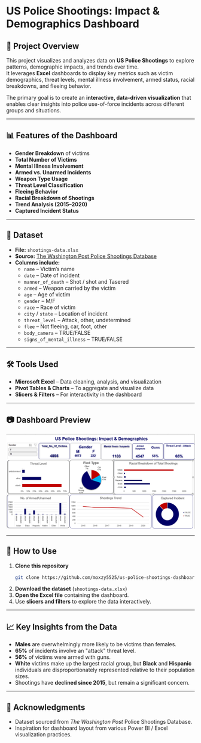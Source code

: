 # US Police Shootings: Impact & Demographics Dashboard

## 📌 Project Overview
This project visualizes and analyzes data on **US Police Shootings** to explore patterns, demographic impacts, and trends over time.  
It leverages **Excel** dashboards to display key metrics such as victim demographics, threat levels, mental illness involvement, armed status, racial breakdowns, and fleeing behavior.

The primary goal is to create an **interactive, data-driven visualization** that enables clear insights into police use-of-force incidents across different groups and situations.

---

## 📊 Features of the Dashboard
- **Gender Breakdown** of victims
- **Total Number of Victims**
- **Mental Illness Involvement**
- **Armed vs. Unarmed Incidents**
- **Weapon Type Usage**
- **Threat Level Classification**
- **Fleeing Behavior**
- **Racial Breakdown of Shootings**
- **Trend Analysis (2015–2020)**
- **Captured Incident Status**

---

## 📂 Dataset
- **File:** `shootings-data.xlsx`
- **Source:** [The Washington Post Police Shootings Database](https://github.com/washingtonpost/data-police-shootings)
- **Columns include:**
  - `name` – Victim’s name
  - `date` – Date of incident
  - `manner_of_death` – Shot / shot and Tasered
  - `armed` – Weapon carried by the victim
  - `age` – Age of victim
  - `gender` – M/F
  - `race` – Race of victim
  - `city` / `state` – Location of incident
  - `threat_level` – Attack, other, undetermined
  - `flee` – Not fleeing, car, foot, other
  - `body_camera` – TRUE/FALSE
  - `signs_of_mental_illness` – TRUE/FALSE

---

## 🛠 Tools Used
- **Microsoft Excel** – Data cleaning, analysis, and visualization
- **Pivot Tables & Charts** – To aggregate and visualize data
- **Slicers & Filters** – For interactivity in the dashboard

---

## 📷 Dashboard Preview
![Dashboard Screenshot](dashboard_screenshot.png)

---

## 🚀 How to Use
1. **Clone this repository**  
   ```bash
   git clone https://github.com/moxzy5525/us-police-shootings-dashboard.git
   ```
2. **Download the dataset** (`shootings-data.xlsx`)
3. **Open the Excel file** containing the dashboard.
4. Use **slicers and filters** to explore the data interactively.

---

## 📈 Key Insights from the Data
- **Males** are overwhelmingly more likely to be victims than females.
- **65%** of incidents involve an "attack" threat level.
- **56%** of victims were armed with guns.
- **White** victims make up the largest racial group, but **Black** and **Hispanic** individuals are disproportionately represented relative to their population sizes.
- Shootings have **declined since 2015**, but remain a significant concern.

---


## 🙏 Acknowledgments
- Dataset sourced from *The Washington Post* Police Shootings Database.
- Inspiration for dashboard layout from various Power BI / Excel visualization practices.
